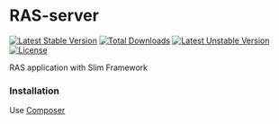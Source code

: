 # RAS-server

[![Latest Stable Version](https://poser.pugx.org/router/slim/v/stable)](https://packagist.org/packages/router/slim)
[![Total Downloads](https://poser.pugx.org/router/slim/downloads)](https://packagist.org/packages/router/slim)
[![Latest Unstable Version](https://poser.pugx.org/router/slim/v/unstable)](https://packagist.org/packages/router/slim)
[![License](https://poser.pugx.org/router/slim/license)](https://packagist.org/packages/router/slim)

RAS application with Slim Framework

### Installation

Use [Composer](https://getcomposer.org/)
